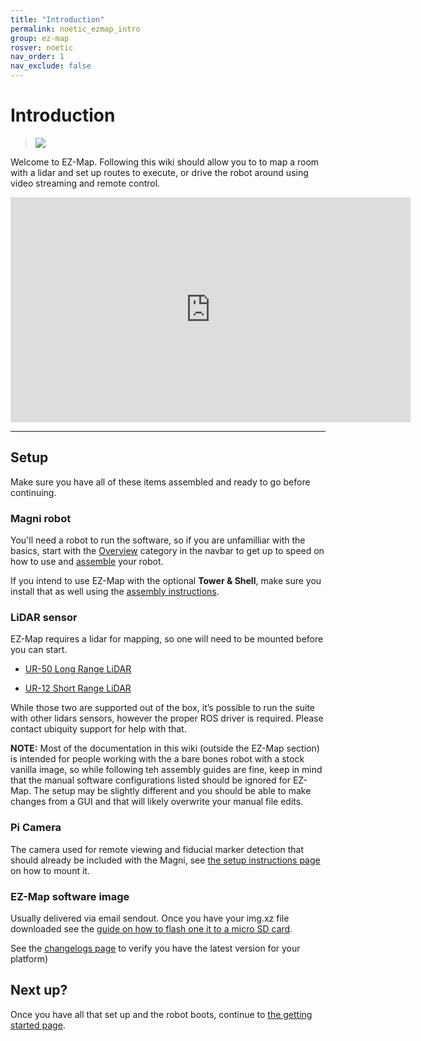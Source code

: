 ```yaml
---
title: "Introduction"
permalink: noetic_ezmap_intro
group: ez-map
rosver: noetic
nav_order: 1
nav_exclude: false
---
```


# Introduction

> ![](assets/ezmap/ezmap_logo.png)

Welcome to EZ-Map. Following this wiki should allow you to to map a room with a lidar and set up routes to execute, or drive the robot around using video streaming and remote control.

<iframe width="640" height="360" src="https://www.youtube-nocookie.com/embed/r7kaECd3c0o" title="YouTube video player" frameborder="0" allow="accelerometer; autoplay; clipboard-write; encrypted-media; gyroscope; picture-in-picture" allowfullscreen></iframe>

<hr>

## Setup

Make sure you have all of these items assembled and ready to go before continuing.

### Magni robot

You'll need a robot to run the software, so if you are unfamilliar with the basics, start with the [Overview](noetic_overview_need_to_know) category in the navbar to get up to speed on how to use and [assemble](noetic_quickstart_unboxing) your robot.

If you intend to use EZ-Map with the optional **Tower & Shell**, make sure you install that as well using the [assembly instructions](noetic_quickstart_shell_tower).

### LiDAR sensor

EZ-Map requires a lidar for mapping, so one will need to be mounted before you can start.

- [UR-50 Long Range LiDAR](noetic_ur50_lidar)

- [UR-12 Short Range LiDAR](noetic_ur12_lidar)

While those two are supported out of the box, it’s possible to run the suite with other lidars sensors, however the proper ROS driver is required. Please contact ubiquity support for help with that.

**NOTE:** Most of the documentation in this wiki (outside the EZ-Map section) is intended for people working with the a bare bones robot with a stock vanilla image, so while following teh assembly guides are fine, keep in mind that the manual software configurations listed should be ignored for EZ-Map. The setup may be slightly different and you should be able to make changes from a GUI and that will likely overwrite your manual file edits.

### Pi Camera

The camera used for remote viewing and fiducial marker detection that should already be included with the Magni, see [the setup instructions page](noetic_magnisilver_camera) on how to mount it. 

### EZ-Map software image

Usually delivered via email sendout. Once you have your img.xz file downloaded see the [guide on how to flash one it to a micro SD card](noetic_quick_start_microsd).

See the [changelogs page](ezmap_changelogs) to verify you have the latest version for your platform)


## Next up?

Once you have all that set up and the robot boots, continue to [the getting started page](noetic_ezmap_gettingstarted).

